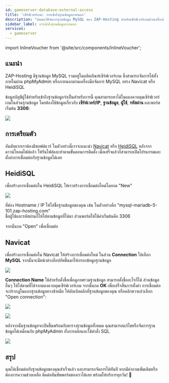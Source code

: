 ```yaml
---
id: gameserver-database-external-access
title: 'เซิร์ฟเวอร์เกม: การเข้าถึงฐานข้อมูลภายนอก'
description: "ค้นพบวิธีจัดการฐานข้อมูล MySQL ของ ZAP-Hosting สำหรับเซิร์ฟเวอร์เกมด้วยเครื่องมือต่างๆ เช่น Navicat หรือ HeidiSQL → เรียนรู้เพิ่มเติมตอนนี้"
sidebar_label: การเข้าถึงฐานข้อมูลภายนอก
services:
  - gameserver
---
```


import InlineVoucher from '@site/src/components/InlineVoucher';

## แนะนำ

ZAP-Hosting มีฐานข้อมูล MySQL รวมอยู่ในผลิตภัณฑ์เซิร์ฟเวอร์เกม ซึ่งสามารถจัดการได้ทั้งภายในผ่าน phpMyAdmin หรือภายนอกผ่านเครื่องมือจัดการ MySQL อย่าง Navicat หรือ HeidiSQL

ข้อมูลบัญชีผู้ใช้สำหรับเข้าถึงฐานข้อมูลจำเป็นสำหรับการนี้ คุณสามารถหาได้ในแผงควบคุมเซิร์ฟเวอร์เกมในส่วนฐานข้อมูล โดยต้องใช้ข้อมูลเกี่ยวกับ **เซิร์ฟเวอร์/IP**, **ฐานข้อมูล**, **ผู้ใช้**, **รหัสผ่าน** และพอร์ตเริ่มต้น **3306**:

![](https://screensaver01.zap-hosting.com/index.php/s/GLG56HQ737rNC7R/preview)

<InlineVoucher />

## การเตรียมตัว

อันดับแรกเราต้องมีซอฟต์แวร์ ในตัวอย่างนี้เราจะแนะนำ [Navicat](https://www.chip.de/downloads/Navicat-Lite_70358373.html) หรือ [HeidiSQL](https://www.heidisql.com/download.php) หลังจากดาวน์โหลดไฟล์แล้ว ให้รันไฟล์และทำตามขั้นตอนการติดตั้ง เมื่อเสร็จแล้วก็สามารถเปิดโปรแกรมและตั้งค่าการเชื่อมต่อกับฐานข้อมูลได้เลย

## HeidiSQL

เพื่อสร้างการเชื่อมต่อใน HeidiSQL ให้เราสร้างการเชื่อมต่อใหม่โดยกด "New"

![](https://screensaver01.zap-hosting.com/index.php/s/CgwFCeHErLAokHo/preview)

ที่ช่อง Hostname / IP ให้ใส่ชื่อฐานข้อมูลของคุณ เช่น ในตัวอย่างคือ "mysql-mariadb-5-101.zap-hosting.com"  
ชื่อผู้ใช้และรหัสผ่านก็ให้ใส่ตามข้อมูลที่ได้มา ส่วนพอร์ตให้ใช้ค่าเริ่มต้นคือ 3306

จากนั้นกด "Open" เพื่อเชื่อมต่อ

## Navicat

เพื่อสร้างการเชื่อมต่อใน Navicat ให้สร้างการเชื่อมต่อใหม่ ในส่วน **Connection** ให้เลือก **MySQL** จากนั้นจะมีหน้าต่างป๊อปอัพขึ้นมาให้กรอกข้อมูลฐานข้อมูล

![](https://screensaver01.zap-hosting.com/index.php/s/rFBDYidqnBc4TZB/preview)

**Connection Name** ใช้สำหรับตั้งชื่อเพื่อดูภาพรวมฐานข้อมูล สามารถตั้งชื่ออะไรก็ได้ ส่วนข้อมูลอื่นๆ ให้ใส่ตามที่ได้จากแผงควบคุมเซิร์ฟเวอร์เกม จากนั้นกด **OK** เพื่อเสร็จสิ้นการตั้งค่า การเชื่อมต่อจะปรากฏในแถบฐานข้อมูลทางซ้ายมือ ให้ดับเบิลคลิกที่ฐานข้อมูลของคุณ หรือคลิกขวาแล้วเลือก "Open connection":

![](https://screensaver01.zap-hosting.com/index.php/s/Gy7jjBDHiR5n5gn/preview)

![](https://screensaver01.zap-hosting.com/index.php/s/WyqzoLaEP6yQn85/preview)

หลังจากนั้นฐานข้อมูลจะเปิดขึ้นพร้อมกับตารางฐานข้อมูลทั้งหมด คุณสามารถแก้ไขหรือจัดการฐานข้อมูลได้เหมือนกับ phpMyAdmin ทั้งการคลิกและใช้คำสั่ง SQL

![](https://screensaver01.zap-hosting.com/index.php/s/FxDrm2K3f7YwLqS/preview)

## สรุป

คุณได้เชื่อมต่อกับฐานข้อมูลของคุณสำเร็จแล้ว และสามารถจัดการได้ทันที หากมีคำถามเพิ่มเติมหรือต้องการความช่วยเหลือ ติดต่อทีมซัพพอร์ตของเราได้เลย พร้อมให้บริการทุกวัน! 🙂

<InlineVoucher />